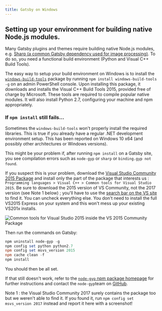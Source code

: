 ```yaml
---
title: Gatsby on Windows
---
```


## Setting up your environment for building native Node.js modules.

Many Gatsby plugins and themes require building native Node.js modules, e.g. [Sharp (a common Gatsby dependency used for image processing)](/packages/gatsby-plugin-sharp/). To do so, you need a functional build environment (Python and Visual C++ Build Tools).

The easy way to setup your build environment on Windows is to install the [`windows-build-tools`](https://github.com/felixrieseberg/windows-build-tools) package by running `npm install windows-build-tools -g` on an admin PowerShell console. Upon installing this package, it downloads and installs the Visual C++ Build Tools 2015, provided free of charge by Microsoft. These tools are required to compile popular native modules. It will also install Python 2.7, configuring your machine and npm appropriately.

### If `npm install` still fails...

Sometimes the `windows-build-tools` won't properly install the required libraries. This is true if you already have a regular .NET development environment setup. This has been reported on Windows 10 x64 (and possibly other architectures or Windows versions).

This might be your problem if, after running `npm install` on a Gatsby site, you see compilation errors such as `node-gyp` or `sharp` or `binding.gyp not found`.

If you suspect this is your problem, download the [Visual Studio Community 2015 Package](https://www.visualstudio.com/products/visual-studio-community-vs) and install only the part of the package that interests us : `Programming languages > Visual C++ > Common tools for Visual Studio 2015`. Be sure to download the 2015 version of VS Community, not the 2017 version (see Note 1 below) ; you'll have to use the [search bar on the VS site](https://www.visualstudio.com/products/visual-studio-community-vs) to find it. You can uncheck everything else. You don't need to install the full VS2015 Express on your system and this won't mess up your existing VS201x installs.

![Common tools for Visual Studio 2015 inside the VS 2015 Community Package](https://i.stack.imgur.com/J1aet.png)

Then run the commands on Gatsby:

```powershell
npm uninstall node-gyp -g
npm config set python python2.7
npm config set msvs_version 2015
npm cache clean -f
npm install
```

You should then be all set.

If that still doesn't work, refer to the [`node-gyp` npm package homepage](https://www.npmjs.com/package/node-gyp) for further instructions and contact the `node-gyp`team on [GitHub](https://github.com/nodejs/node-gyp/issues).

Note 1 : the Visual Studio Community 2017 surely contains the package too but we weren't able to find it. If you found it, run `npm config set msvs_version 2017` instead and report it here with a screenshot!
